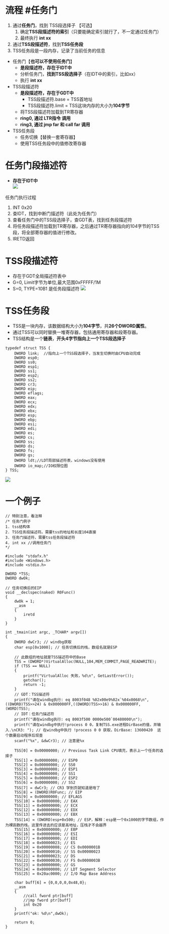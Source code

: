 # 流程 #任务门
1. 通过**任务门**，找到 TSS段选择子 【可选】
	1. 确定**TSS段描述符的索引**（只要能确定索引就行了，不一定通过任务门）
	2. 最终执行 **int xx**
2. 通过**TSS段描述符**，找到**TSS任务段**
3. TSS任务段是一段内存，记录了当前任务的信息

- 任务门【**也可以不使用任务门**】
	- **是段描述符，存在于IDT中**
	- 分析任务门，**找到TSS段选择子**（在IDT中的索引，比如xx）
	- 执行 **int xx**
- TSS段描述符
	- **是段描述符，存在于GDT中**
		- TSS段描述符.base = TSS首地址
		- TSS段描述符.limit = TSS这块内存的大小为**104字节**
	- 将TSS段描述符加载到TR寄存器
	- **ring0, 通过 LTR指令 调用**
	- **ring3, 通过 jmp far 和 call far 调用**
- TSS任务段
	- 任务切换【替换一套寄存器】
	- 使用TSS任务段中的值修改寄存器

# 任务门段描述符
- **存在于IDT中**  
![](../../photo/Pasted%20image%2020221208185721.png)

任务门执行过程
1. INT 0x20
2. 查IDT，找到中断门描述符（此处为任务门）
3. 查看任务门中的TSS段选择子，查GDT表，找到任务段描述符
4. 将任务段描述符加载到TR寄存器，之后通过TR寄存器指向的104字节的TSS段，将全部寄存器的值进行修改。
5. IRETD返回

# TSS段描述符
- 存在于GDT全局描述符表中
- G=0, Limit字节为单位,最大范围0xFFFFF/1M
- S=0, TYPE=10B1 是任务段描述符 
![](../../photo/Pasted%20image%2020221208182521.png)

# TSS任务段 
- TSS是一块内存，该数据结构大小为**104字节**，共**26个DWORD属性**。
- 通过TSS可以同时替换一堆寄存器，包括通用寄存器和段寄存器。
- TSS结构是一个**链表**，**开头4字节指向上一个TSS段选择子**
```
typedef struct TSS {
	DWORD link;	 //指向上一个TSS段选择子，当发生切换时由CPU自动完成	
	DWORD esp0; 
	DWORD ss0;  
	DWORD esp1; 
	DWORD ss1;  
	DWORD esp2;
	DWORD ss2; 		
	DWORD cr3;
	DWORD eip;
	DWORD eflags;
	DWORD eax;
	DWORD ecx;
	DWORD edx;
	DWORD ebx;
	DWORD esp;
	DWORD ebp;
	DWORD esi;
	DWORD edi;
	DWORD es;
	DWORD cs;
	DWORD ss;
	DWORD ds;
	DWORD fs;
	DWORD gs;
	DWORD ldt;//LDT局部描述符表，windows没有使用
	DWORD io_map;//IO权限位图
} TSS;
```
![](../../photo/Pasted%20image%2020221208204104.png)

# 一个例子
```
// 特别注意，看注释
/* 任务门例子
1. tss结构体
2. TSS任务段描述符。需要tss的地址和长度104直接
3. 任务门描述符，需要tss任务段描述符
4. int xx //调用任务门
*/

#include "stdafx.h"
#include <Windows.h>
#include <stdio.h>

DWORD *TSS;
DWORD dwOk;

// 任务切换后的EIP
void __declspec(naked) R0Func()
{
	dwOk = 1;
	__asm
	{
		iretd
	}
}

int _tmain(int argc, _TCHAR* argv[])
{	
	DWORD dwCr3; // windbg获取
	char esp[0x1000]; // 任务切换后的栈，数组名就是ESP
	
	// 此数组的地址就是TSS描述符中的Base
	TSS = (DWORD*)VirtualAlloc(NULL,104,MEM_COMMIT,PAGE_READWRITE);
	if (TSS == NULL)
	{
		printf("VirtualAlloc 失败，%d\n", GetLastError());
		getchar();
		return -1;
	}
	// GDT：TSS描述符
	printf("请在windbg执行: eq 8003f048 %02x00e9%02x`%04x0068\n", ((DWORD)TSS>>24) & 0x000000FF,((DWORD)TSS>>16) & 0x000000FF, (WORD)TSS);
	// IDT：任务门描述符
	printf("请在windbg执行: eq 8003f500 0000e500`00480000\n");
	printf("请在windbg中执行!process 0 0，复制TSS.exe进程DirBase的值，并输入.\nCR3: "); // 在windbg中执行 !process 0 0 获取，DirBase: 13600420  这个数要启动程序后现查
	scanf("%x", &dwCr3); // 注意是%x
	
	TSS[0] = 0x00000000; // Previous Task Link CPU填充，表示上一个任务的选择子
	TSS[1] = 0x00000000; // ESP0
	TSS[2] = 0x00000000; // SS0
	TSS[3] = 0x00000000; // ESP1
	TSS[4] = 0x00000000; // SS1
	TSS[5] = 0x00000000; // ESP2
	TSS[6] = 0x00000000; // SS2
	TSS[7] = dwCr3; // CR3 学到页就知道是啥了
	TSS[8] = (DWORD)R0Func; // EIP
	TSS[9] = 0x00000000; // EFLAGS
	TSS[10] = 0x00000000; // EAX
	TSS[11] = 0x00000000; // ECX
	TSS[12] = 0x00000000; // EDX
	TSS[13] = 0x00000000; // EBX
	TSS[14] = (DWORD)esp+0x500; // ESP，解释：esp是一个0x1000的字节数组，作为裸函数的栈，这里传进去的应该是高地址，压栈才不会越界
	TSS[15] = 0x00000000; // EBP
	TSS[16] = 0x00000000; // ESI
	TSS[17] = 0x00000000; // EDI
	TSS[18] = 0x00000023; // ES
	TSS[19] = 0x00000008; // CS 0x0000001B
	TSS[20] = 0x00000010; // SS 0x00000023
	TSS[21] = 0x00000023; // DS
	TSS[22] = 0x00000030; // FS 0x0000003B
	TSS[23] = 0x00000000; // GS
	TSS[24] = 0x00000000; // LDT Segment Selector
	TSS[25] = 0x20ac0000; // I/O Map Base Address

	char buff[6] = {0,0,0,0,0x48,0};	
	__asm
	{
		//call fword ptr[buff]
		//jmp fword ptr[buff]
		int 0x20
	}
	printf("ok: %d\n",dwOk);

	return 0;
}

```